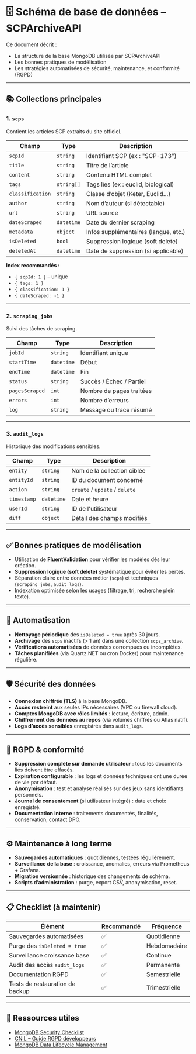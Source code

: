 # 🗄️ Schéma de base de données – SCPArchiveAPI

Ce document décrit :
- La structure de la base MongoDB utilisée par SCPArchiveAPI
- Les bonnes pratiques de modélisation
- Les stratégies automatisées de sécurité, maintenance, et conformité (RGPD)

---

## 📚 Collections principales

### 1. `scps`

Contient les articles SCP extraits du site officiel.

| Champ           | Type        | Description                                |
|----------------|-------------|--------------------------------------------|
| `scpId`        | `string`    | Identifiant SCP (ex : "SCP-173")           |
| `title`        | `string`    | Titre de l’article                         |
| `content`      | `string`    | Contenu HTML complet                       |
| `tags`         | `string[]`  | Tags liés (ex : euclid, biological)        |
| `classification`| `string`   | Classe d’objet (Keter, Euclid…)            |
| `author`       | `string`    | Nom d’auteur (si détectable)               |
| `url`          | `string`    | URL source                                 |
| `dateScraped`  | `datetime`  | Date du dernier scraping                   |
| `metadata`     | `object`    | Infos supplémentaires (langue, etc.)       |
| `isDeleted`    | `bool`      | Suppression logique (soft delete)          |
| `deletedAt`    | `datetime`  | Date de suppression (si applicable)        |

**Index recommandés :**
- `{ scpId: 1 }` – unique
- `{ tags: 1 }`
- `{ classification: 1 }`
- `{ dateScraped: -1 }`

---

### 2. `scraping_jobs`

Suivi des tâches de scraping.

| Champ          | Type        | Description                                |
|----------------|-------------|--------------------------------------------|
| `jobId`        | `string`    | Identifiant unique                         |
| `startTime`    | `datetime`  | Début                                      |
| `endTime`      | `datetime`  | Fin                                        |
| `status`       | `string`    | Succès / Échec / Partiel                   |
| `pagesScraped` | `int`       | Nombre de pages traitées                   |
| `errors`       | `int`       | Nombre d’erreurs                           |
| `log`          | `string`    | Message ou trace résumé                    |

---

### 3. `audit_logs`

Historique des modifications sensibles.

| Champ         | Type        | Description                                |
|---------------|-------------|--------------------------------------------|
| `entity`      | `string`    | Nom de la collection ciblée                |
| `entityId`    | `string`    | ID du document concerné                    |
| `action`      | `string`    | `create` / `update` / `delete`             |
| `timestamp`   | `datetime`  | Date et heure                              |
| `userId`      | `string`    | ID de l'utilisateur                        |
| `diff`        | `object`    | Détail des champs modifiés                 |

---

## ✅ Bonnes pratiques de modélisation

- Utilisation de **FluentValidation** pour vérifier les modèles dès leur création.
- **Suppression logique (soft delete)** systématique pour éviter les pertes.
- Séparation claire entre données métier (`scps`) et techniques (`scraping_jobs`, `audit_logs`).
- Indexation optimisée selon les usages (filtrage, tri, recherche plein texte).

---

## 🔁 Automatisation

- **Nettoyage périodique** des `isDeleted = true` après 30 jours.
- **Archivage** des `scps` inactifs (> 1 an) dans une collection `scps_archive`.
- **Vérifications automatisées** de données corrompues ou incomplètes.
- **Tâches planifiées** (via Quartz.NET ou cron Docker) pour maintenance régulière.

---

## 🛡️ Sécurité des données

- **Connexion chiffrée (TLS)** à la base MongoDB.
- **Accès restreint** aux seules IPs nécessaires (VPC ou firewall cloud).
- **Comptes MongoDB avec rôles limités** : lecture, écriture, admin.
- **Chiffrement des données au repos** (via volumes chiffrés ou Atlas natif).
- **Logs d’accès sensibles** enregistrés dans `audit_logs`.

---

## 📜 RGPD & conformité

- **Suppression complète sur demande utilisateur** : tous les documents liés doivent être effacés.
- **Expiration configurable** : les logs et données techniques ont une durée de vie par défaut.
- **Anonymisation** : test et analyse réalisés sur des jeux sans identifiants personnels.
- **Journal de consentement** (si utilisateur intégré) : date et choix enregistré.
- **Documentation interne** : traitements documentés, finalités, conservation, contact DPO.

---

## ⚙️ Maintenance à long terme

- **Sauvegardes automatiques** : quotidiennes, testées régulièrement.
- **Surveillance de la base** : croissance, anomalies, erreurs via Prometheus + Grafana.
- **Migration versionnée** : historique des changements de schéma.
- **Scripts d’administration** : purge, export CSV, anonymisation, reset.

---

## 📋 Checklist (à maintenir)

| Élément                                   | Recommandé | Fréquence     |
|-------------------------------------------|------------|---------------|
| Sauvegardes automatisées                  | ✅          | Quotidienne    |
| Purge des `isDeleted = true`              | ✅          | Hebdomadaire   |
| Surveillance croissance base              | ✅          | Continue       |
| Audit des accès `audit_logs`              | ✅          | Permanente     |
| Documentation RGPD                        | ✅          | Semestrielle   |
| Tests de restauration de backup           | ✅          | Trimestrielle  |

---

## 🔗 Ressources utiles

- [MongoDB Security Checklist](https://www.mongodb.com/security)
- [CNIL – Guide RGPD développeurs](https://www.cnil.fr/fr/developpeurs)
- [MongoDB Data Lifecycle Management](https://www.mongodb.com/use-cases/data-archiving)
